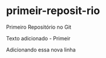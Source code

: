 # primeir-reposit-rio
Primeiro Repositório no Git


Texto adicionado - Primeir


Adicionando essa nova linha 
